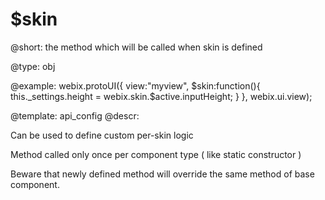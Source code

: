 $skin
=============


@short:
	the method which will be called when skin is defined	

@type: obj

@example:
webix.protoUI({
    view:"myview",
    $skin:function(){
         this._settings.height = webix.skin.$active.inputHeight;
    }
}, webix.ui.view);

@template:	api_config
@descr:

Can be used to define custom per-skin logic

Method called only once per component type ( like static constructor ) 

Beware that newly defined method will override the same method of base component. 
